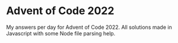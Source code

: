 # Advent of Code 2022

My answers per day for Advent of Code 2022. All solutions made in Javascript with some Node file parsing help.
